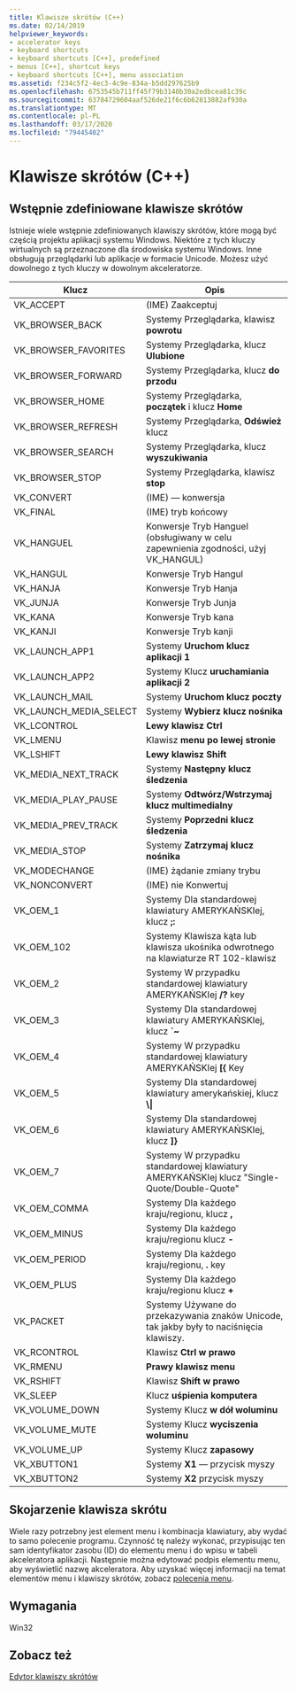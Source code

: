 ```yaml
---
title: Klawisze skrótów (C++)
ms.date: 02/14/2019
helpviewer_keywords:
- accelerator keys
- keyboard shortcuts
- keyboard shortcuts [C++], predefined
- menus [C++], shortcut keys
- keyboard shortcuts [C++], menu association
ms.assetid: f234c5f2-4ec3-4c9e-834a-b5dd297625b9
ms.openlocfilehash: 6753545b711ff45f79b3140b30a2edbcea81c39c
ms.sourcegitcommit: 63784729604aaf526de21f6c6b62813882af930a
ms.translationtype: MT
ms.contentlocale: pl-PL
ms.lasthandoff: 03/17/2020
ms.locfileid: "79445402"
---
```

# <a name="accelerator-keys-c"></a>Klawisze skrótów (C++)

## <a name="predefined-accelerator-keys"></a>Wstępnie zdefiniowane klawisze skrótów

Istnieje wiele wstępnie zdefiniowanych klawiszy skrótów, które mogą być częścią projektu aplikacji systemu Windows. Niektóre z tych kluczy wirtualnych są przeznaczone dla środowiska systemu Windows. Inne obsługują przeglądarki lub aplikacje w formacie Unicode. Możesz użyć dowolnego z tych kluczy w dowolnym akceleratorze.

|Klucz|Opis|
|---------|-----------------|
|VK_ACCEPT|(IME) Zaakceptuj|
|VK_BROWSER_BACK|Systemy Przeglądarka, klawisz **powrotu**|
|VK_BROWSER_FAVORITES|Systemy Przeglądarka, klucz **Ulubione**|
|VK_BROWSER_FORWARD|Systemy Przeglądarka, klucz **do przodu**|
|VK_BROWSER_HOME|Systemy Przeglądarka, **początek** i klucz **Home**|
|VK_BROWSER_REFRESH|Systemy Przeglądarka, **Odśwież** klucz|
|VK_BROWSER_SEARCH|Systemy Przeglądarka, klucz **wyszukiwania**|
|VK_BROWSER_STOP|Systemy Przeglądarka, klawisz **stop**|
|VK_CONVERT|(IME) — konwersja|
|VK_FINAL|(IME) tryb końcowy|
|VK_HANGUEL|Konwersje Tryb Hanguel (obsługiwany w celu zapewnienia zgodności, użyj VK_HANGUL)|
|VK_HANGUL|Konwersje Tryb Hangul|
|VK_HANJA|Konwersje Tryb Hanja|
|VK_JUNJA|Konwersje Tryb Junja|
|VK_KANA|Konwersje Tryb kana|
|VK_KANJI|Konwersje Tryb kanji|
|VK_LAUNCH_APP1|Systemy **Uruchom klucz aplikacji 1**|
|VK_LAUNCH_APP2|Systemy Klucz **uruchamiania aplikacji 2**|
|VK_LAUNCH_MAIL|Systemy **Uruchom klucz poczty**|
|VK_LAUNCH_MEDIA_SELECT|Systemy **Wybierz klucz nośnika**|
|VK_LCONTROL|**Lewy klawisz Ctrl**|
|VK_LMENU|Klawisz **menu po lewej stronie**|
|VK_LSHIFT|**Lewy klawisz Shift**|
|VK_MEDIA_NEXT_TRACK|Systemy **Następny klucz śledzenia**|
|VK_MEDIA_PLAY_PAUSE|Systemy **Odtwórz/Wstrzymaj klucz multimedialny**|
|VK_MEDIA_PREV_TRACK|Systemy **Poprzedni klucz śledzenia**|
|VK_MEDIA_STOP|Systemy **Zatrzymaj klucz nośnika**|
|VK_MODECHANGE|(IME) żądanie zmiany trybu|
|VK_NONCONVERT|(IME) nie Konwertuj|
|VK_OEM_1|Systemy Dla standardowej klawiatury AMERYKAŃSKIej, klucz **;:**|
|VK_OEM_102|Systemy Klawisza kąta lub klawisza ukośnika odwrotnego na klawiaturze RT 102-klawisz|
|VK_OEM_2|Systemy W przypadku standardowej klawiatury AMERYKAŃSKIej **/?** key|
|VK_OEM_3|Systemy Dla standardowej klawiatury AMERYKAŃSKIej, klucz **`~**|
|VK_OEM_4|Systemy W przypadku standardowej klawiatury AMERYKAŃSKIej **[{** Key|
|VK_OEM_5|Systemy Dla standardowej klawiatury amerykańskiej, klucz **\\&#124;**|
|VK_OEM_6|Systemy Dla standardowej klawiatury AMERYKAŃSKIej, klucz **]}**|
|VK_OEM_7|Systemy W przypadku standardowej klawiatury AMERYKAŃSKIej klucz "Single-Quote/Double-Quote"|
|VK_OEM_COMMA|Systemy Dla każdego kraju/regionu, klucz **,**|
|VK_OEM_MINUS|Systemy Dla każdego kraju/regionu klucz **-**|
|VK_OEM_PERIOD|Systemy Dla każdego kraju/regionu, **.** key|
|VK_OEM_PLUS|Systemy Dla każdego kraju/regionu klucz **+**|
|VK_PACKET|Systemy Używane do przekazywania znaków Unicode, tak jakby były to naciśnięcia klawiszy.|
|VK_RCONTROL|Klawisz **Ctrl w prawo**|
|VK_RMENU|**Prawy klawisz menu**|
|VK_RSHIFT|Klawisz **Shift w prawo**|
|VK_SLEEP|Klucz **uśpienia komputera**|
|VK_VOLUME_DOWN|Systemy Klucz **w dół woluminu**|
|VK_VOLUME_MUTE|Systemy Klucz **wyciszenia woluminu**|
|VK_VOLUME_UP|Systemy Klucz **zapasowy**|
|VK_XBUTTON1|Systemy **X1** — przycisk myszy|
|VK_XBUTTON2|Systemy **X2** przycisk myszy|

## <a name="accelerator-key-association"></a>Skojarzenie klawisza skrótu

Wiele razy potrzebny jest element menu i kombinacja klawiatury, aby wydać to samo polecenie programu. Czynność tę należy wykonać, przypisując ten sam identyfikator zasobu (ID) do elementu menu i do wpisu w tabeli akceleratora aplikacji. Następnie można edytować podpis elementu menu, aby wyświetlić nazwę akceleratora. Aby uzyskać więcej informacji na temat elementów menu i klawiszy skrótów, zobacz [polecenia menu](../windows/associating-a-menu-command-with-an-accelerator-key.md).

## <a name="requirements"></a>Wymagania

Win32

## <a name="see-also"></a>Zobacz też

[Edytor klawiszy skrótów](../windows/accelerator-editor.md)<br/>